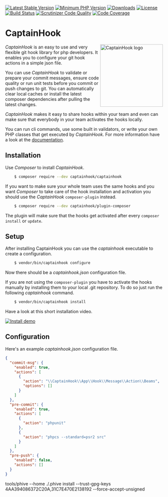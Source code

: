 [![Latest Stable Version](https://poser.pugx.org/captainhook/captainhook/v/stable.svg?v=1)](https://packagist.org/packages/captainhook/captainhook)
[![Minimum PHP Version](https://img.shields.io/badge/php-%3E%3D%207.1-8892BF.svg)](https://php.net/)
[![Downloads](https://img.shields.io/packagist/dt/captainhook/captainhook.svg?v1)](https://packagist.org/packages/captainhook/captainhook)
[![License](https://poser.pugx.org/captainhook/captainhook/license.svg?v=1)](https://packagist.org/packages/captainhook/captainhook)
[![Build Status](https://travis-ci.org/CaptainHookPhp/captainhook.svg?branch=master)](https://travis-ci.org/CaptainHookPhp/captainhook)
[![Scrutinizer Code Quality](https://scrutinizer-ci.com/g/captainhookphp/captainhook/badges/quality-score.png?b=master&v=1)](https://scrutinizer-ci.com/g/captainhookphp/captainhook/?branch=master)
[![Code Coverage](https://scrutinizer-ci.com/g/captainhookphp/captainhook/badges/coverage.png?b=master&v=1)](https://scrutinizer-ci.com/g/captainhookphp/captainhook/?branch=master)

# CaptainHook

<img src="https://captainhookphp.github.io/captainhook/gfx/ch.png" alt="CaptainHook logo" align="right" width="200"/>

*CaptainHook* is an easy to use and very flexible git hook library for php developers.
It enables you to configure your git hook actions in a simple json file.

You can use *CaptainHook* to validate or prepare your commit messages, ensure code quality
or run unit tests before you commit or push changes to git. You can automatically clear
local caches or install the latest composer dependencies after pulling the latest changes.

*CaptainHook* makes it easy to share hooks within your team and even can make sure that
everybody in your team activates the hooks locally.

You can run cli commands, use some built in validators, or write
your own PHP classes that get executed by *CaptainHook*.
For more information have a look at the [documentation](https://captainhookphp.github.io/captainhook/ "CaptainHook Documentation").

## Installation

Use *Composer* to install *CaptainHook*.
```bash
    $ composer require --dev captainhook/captainhook
```
If you want to make sure your whole team uses the same hooks and you want *Composer* to take care of the hook
installation and activation you should use the *CaptainHook* `composer-plugin` instead.
```bash
    $ composer require --dev captainhook/plugin-composer
```
The plugin will make sure that the hooks get activated after every `composer install` or `update`.

## Setup
After installing CaptainHook you can use the *captainhook* executable to create a configuration.
```bash
    $ vendor/bin/captainhook configure
```
Now there should be a *captainhook.json* configuration file.

If you are not using the `composer-plugin` you have to activate the hooks manually by installing them to
your local .git repository. To do so just run the following *captainhook* command.
```bash
    $ vendor/bin/captainhook install
```

Have a look at this short installation video.

[![Install demo](http://img.youtube.com/vi/agwTZ0jhDDs/0.jpg)](http://www.youtube.com/watch?v=agwTZ0jhDDs)

## Configuration

Here's an example *captainhook.json* configuration file.
```json
{
  "commit-msg": {
    "enabled": true,
    "actions": [
      {
        "action": "\\CaptainHook\\App\\Hook\\Message\\Action\\Beams",
        "options": []
      }
    ]
  },
  "pre-commit": {
    "enabled": true,
    "actions": [
      {
        "action": "phpunit"
      },
      {
        "action": "phpcs --standard=psr2 src"
      }
    ]
  },
  "pre-push": {
    "enabled": false,
    "actions": []
  }
}
```


tools/phive --home ./.phive install --trust-gpg-keys 4AA394086372C20A,31C7E470E2138192 --force-accept-unsigned

